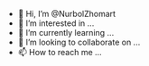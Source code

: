 - 👋 Hi, I’m @NurbolZhomart
- 👀 I’m interested in ...
- 🌱 I’m currently learning ...
- 💞️ I’m looking to collaborate on ...
- 📫 How to reach me ...

<!---
NurbolZhomart/NurbolZhomart is a ✨ special ✨ repository because its `README.md` (this file) appears on your GitHub profile.
You can click the Preview link to take a look at your changes.
--->
